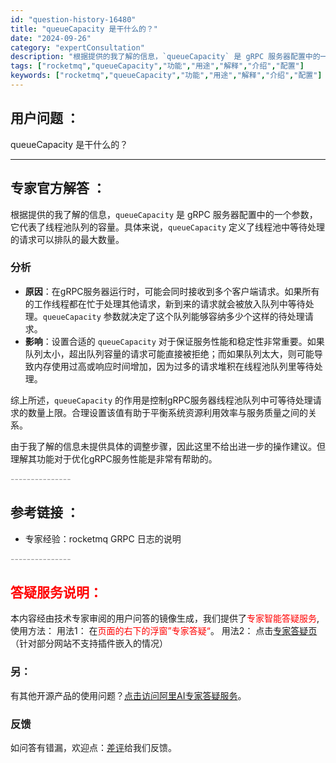 ```yaml
---
id: "question-history-16480"
title: "queueCapacity 是干什么的？"
date: "2024-09-26"
category: "expertConsultation"
description: "根据提供的我了解的信息，`queueCapacity` 是 gRPC 服务器配置中的一个参数，它代表了线程池队列的容量。具体来说，`queueCapacity` 定义了线程池中等待处理的请求可以排队的最大数量。### 分析- **原因**：在gRPC服务器运行时，可能会同时接收到多个客户端请求。如果"
tags: ["rocketmq","queueCapacity","功能","用途","解释","介绍","配置"]
keywords: ["rocketmq","queueCapacity","功能","用途","解释","介绍","配置"]
---
```


## 用户问题 ： 
 queueCapacity 是干什么的？  

---------------
## 专家官方解答 ：

根据提供的我了解的信息，`queueCapacity` 是 gRPC 服务器配置中的一个参数，它代表了线程池队列的容量。具体来说，`queueCapacity` 定义了线程池中等待处理的请求可以排队的最大数量。

### 分析
- **原因**：在gRPC服务器运行时，可能会同时接收到多个客户端请求。如果所有的工作线程都在忙于处理其他请求，新到来的请求就会被放入队列中等待处理。`queueCapacity` 参数就决定了这个队列能够容纳多少个这样的待处理请求。
- **影响**：设置合适的 `queueCapacity` 对于保证服务性能和稳定性非常重要。如果队列太小，超出队列容量的请求可能直接被拒绝；而如果队列太大，则可能导致内存使用过高或响应时间增加，因为过多的请求堆积在线程池队列里等待处理。

综上所述，`queueCapacity` 的作用是控制gRPC服务器线程池队列中可等待处理请求的数量上限。合理设置该值有助于平衡系统资源利用效率与服务质量之间的关系。

由于我了解的信息未提供具体的调整步骤，因此这里不给出进一步的操作建议。但理解其功能对于优化gRPC服务性能是非常有帮助的。


<font color="#949494">---------------</font> 


## 参考链接 ：

* 专家经验：rocketmq GRPC 日志的说明 


 <font color="#949494">---------------</font> 
 


## <font color="#FF0000">答疑服务说明：</font> 

本内容经由技术专家审阅的用户问答的镜像生成，我们提供了<font color="#FF0000">专家智能答疑服务</font>,使用方法：
用法1： 在<font color="#FF0000">页面的右下的浮窗”专家答疑“</font>。
用法2： 点击[专家答疑页](https://answer.opensource.alibaba.com/docs/intro)（针对部分网站不支持插件嵌入的情况）
### 另：


有其他开源产品的使用问题？[点击访问阿里AI专家答疑服务](https://answer.opensource.alibaba.com/docs/intro)。
### 反馈
如问答有错漏，欢迎点：[差评](https://ai.nacos.io/user/feedbackByEnhancerGradePOJOID?enhancerGradePOJOId=17247)给我们反馈。
